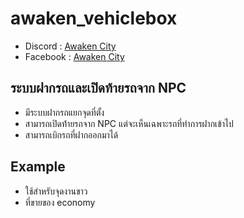 # awaken_vehiclebox
- Discord : [Awaken City](discord.gg/3kVvpJMEv3)
- Facebook : [Awaken City](https://www.facebook.com/Awakencityy)

## ระบบฝากรถและเปิดท้ายรถจาก NPC
- มีระบบฝากรถแยกจุดที่ตั้ง
- สามารถเปิดท้่ายรถจาก NPC แต่จะเห็นเฉพาะรถที่ทำการฝากเข้าไป
- สามารถเบิกรถที่ฝากออกมาได้

## Example 
- ใช้สำหรับจุดงานขาว
- ที่ขายของ economy
